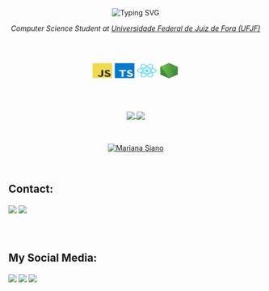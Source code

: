 <div align="center">
  <img src="https://readme-typing-svg.herokuapp.com?color=%FF00FF&center=true&vCenter=true&lines=Hey%2C+I'm+Mariana+Siano!" alt="Typing SVG">
  <!-- <a href="https://ibb.co/GvBvS7m"><img align="right" src="https://i.ibb.co/GvBvS7m/209b22123451e5e45fe0e99d35e1f2ae.png" height="200px" alt="Mariana-Pictures" border="0" /></a><br /><a target='_blank' href='https://pt-br.imgbb.com/'></a><br /> -->
</div> 

<p align="center">
  <em>Computer Science Student at <a href="https://www2.ufjf.br/ufjf/">Universidade Federal de Juiz de Fora (UFJF)</a> <br>
</em></p>

<br>

##

<div style="display: inline_block" align="center">
  <img align="center" alt="JavaScript" height="30" width="40" src="https://raw.githubusercontent.com/devicons/devicon/master/icons/javascript/javascript-original.svg">
  <img align="center" alt="TypeScript" height="30" width="40" src="https://raw.githubusercontent.com/devicons/devicon/master/icons/typescript/typescript-original.svg">
  <img align="center" alt="React" height="30" width="40" src="https://raw.githubusercontent.com/devicons/devicon/master/icons/react/react-original.svg">
  <img align="center" alt="Node" height="30" width="40" src="https://raw.githubusercontent.com/devicons/devicon/master/icons/nodejs/nodejs-original.svg">
</div>

<br>
<br>

##

<p align="center">
  <a href="https://github.com/MarianaSiano/github-readme-stats">
    <img align="center" src="https://github-readme-stats.vercel.app/api?username=MarianaSiano&show_icons=true&theme=monokai" width="450px" locale="pt-BR" />
  </a>
  
  <a href="https://github.com/MarianaSiano/github-readme-stats">
      <img align="center" src="https://github-readme-stats.vercel.app/api/top-langs/?username=MarianaSiano&layout=compact&theme=monokai" height="190px" locale="pt-BR" />
   </a>
  
 <p>
   
   <br>
 
<p align="center">
  
   <a href="https://github.com/MarianaSiano/github-stats">
      <img align="center" src="https://github-readme-streak-stats.herokuapp.com/?user=MarianaSiano&theme=monokai" height="230px" alt="Mariana Siano" locale="pt-BR" />
      
   </a>
 <p>
   
  <br>

##

 <h2>Contact:</h2>

<div>
  
  <a href = "mailto:mariana.siano@codejr.com.br"><img align="center" src="https://img.shields.io/badge/-Gmail-%23333?style=for-the-badge&logo=gmail&logoColor=red" target="_blank"></a>
  <a href = "[mailto:mariana.siano@codejr.com.br](https://api.whatsapp.com/send?phone=+5532991457238&text=Hello)"><img align="center" src="https://img.shields.io/badge/WhatsApp-25D366?style=for-the-badge&logo=whatsapp&logoColor=white" target="_blank"></a>

</div>
  
  ##

<br>

<h2>My Social Media:</h2>
<div style="display: inline_block">
  <a href="https://www.linkedin.com/in/mariana-siano/" target="_blank"><img align="center" src="https://img.shields.io/badge/-LinkedIn-%230077B5?style=for-the-badge&logo=linkedin&logoColor=white" target="_blank"></a>
  <a href="https://instagram.com/mariana_siano" target="_blank"><img align="center" src="https://img.shields.io/badge/-Instagram-%23E4405F?style=for-the-badge&logo=instagram&logoColor=white" target="_blank"></a>
 <a href="https://fb.com/maryh.siano" target="blank"><img align="center" src="https://img.shields.io/badge/Facebook-1877F2?style=for-the-badge&logo=facebook&logoColor=white" target="_blank"></a>
</div>

<br>
<br>
 
 ##

<!-- ![Snake animation](https://github.com/MarianaSiano/MarianaSiano/blob/output/github-contribution-grid-snake.svg) -->
 
</div>
